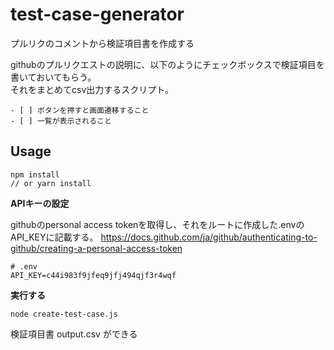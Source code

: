 # test-case-generator
プルリクのコメントから検証項目書を作成する

githubのプルリクエストの説明に、以下のようにチェックボックスで検証項目を書いておいてもらう。   
それをまとめてcsv出力するスクリプト。

```
- [ ] ボタンを押すと画面遷移すること
- [ ] 一覧が表示されること
```

## Usage

```
npm install
// or yarn install
```


**APIキーの設定**

githubのpersonal access tokenを取得し、それをルートに作成した.envのAPI_KEYに記載する。
https://docs.github.com/ja/github/authenticating-to-github/creating-a-personal-access-token


```
# .env
API_KEY=c44i983f9jfeq9jfj494qjf3r4wqf
```

**実行する**

```
node create-test-case.js
```

検証項目書 output.csv ができる
